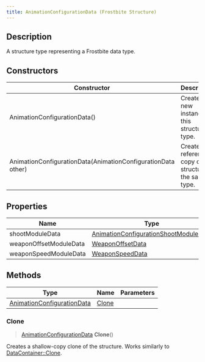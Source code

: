 ```yaml
---
title: AnimationConfigurationData (Frostbite Structure)
---
```

## Description

A structure type representing a Frostbite data type.

## Constructors

| Constructor                                                  | Description                                              |
| ------------------------------------------------------------ | -------------------------------------------------------- |
| AnimationConfigurationData()                                 | Create a new instance of this structure type.            |
| AnimationConfigurationData(AnimationConfigurationData other) | Create a reference copy of a structure of the same type. |

## Properties

| Name                   | Type                                                                           | Description |
| ---------------------- | ------------------------------------------------------------------------------ | ----------- |
| shootModuleData        | [AnimationConfigurationShootModuleData](AnimationConfigurationShootModuleData) |             |
| weaponOffsetModuleData | [WeaponOffsetData](WeaponOffsetData)                                           |             |
| weaponSpeedModuleData  | [WeaponSpeedData](WeaponSpeedData)                                             |             |

## Methods

| Type                                                     | Name            | Parameters |
| -------------------------------------------------------- | --------------- | ---------- |
| [AnimationConfigurationData](AnimationConfigurationData) | [Clone](#clone) |            |

### Clone

> [AnimationConfigurationData](AnimationConfigurationData) **Clone**()

Creates a shallow-copy clone of the structure. Works similarly to [DataContainer::Clone](/vext/ref/cls/shr/datacontainer#clone).
